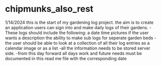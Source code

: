 # chipmunks_also_rest
1/14/2024
    this is the start of my gardening log project. the aim is to create an application users can sign into and make daily logs of their gardens. 
    -These logs should include the following:
        a date time
        pictures if the user wants
        a description
        the ability to make sub logs for seperate garden beds
    -the user should be able to look at a collection of all their log entries as a calendar image or as a list
    -all the information needs to be stored server side.
    -from this day forward all days work and future needs must be documented in this read me file with the corresponding date